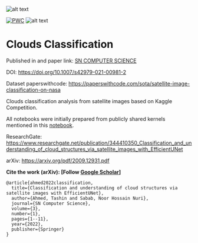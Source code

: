 ![alt text](https://storage.googleapis.com/kaggle-media/competitions/MaxPlanck/Teaser_AnimationwLabels.gif)


[![PWC](https://img.shields.io/endpoint.svg?url=https://paperswithcode.com/badge/classification-and-understanding-of-cloud/satellite-image-classification-on-nasa)](https://paperswithcode.com/sota/satellite-image-classification-on-nasa?p=classification-and-understanding-of-cloud)
![alt text](https://img.shields.io/badge/version-1.0-f39f37)
# Clouds Classification

Published in and paper link: [SN COMPUTER SCIENCE](https://link.springer.com/article/10.1007/s42979-021-00981-2)

DOI: https://doi.org/10.1007/s42979-021-00981-2

Dataset paperswithcode: https://paperswithcode.com/sota/satellite-image-classification-on-nasa

Clouds classification analysis from satellite images based on Kaggle Competition. 

All notebooks were initially prepared from publicly shared kernels mentioned in this <a href="https://github.com/TashinAhmed/CloudsClassification/blob/main/EfficientUNet.ipynb">notebook</a>.

ResearchGate: https://www.researchgate.net/publication/344410350_Classification_and_understanding_of_cloud_structures_via_satellite_images_with_EfficientUNet

arXiv: https://arxiv.org/pdf/2009.12931.pdf





<strong>Cite the work (arXiv): [Follow [Google Scholar](https://scholar.google.com/citations?view_op=view_citation&hl=en&user=aw_mTesAAAAJ&alert_preview_top_rm=2&citation_for_view=aw_mTesAAAAJ:WF5omc3nYNoC)]</strong>
```
@article{ahmed2022classification,
  title={Classification and understanding of cloud structures via satellite images with EfficientUNet},
  author={Ahmed, Tashin and Sabab, Noor Hossain Nuri},
  journal={SN Computer Science},
  volume={3},
  number={1},
  pages={1--11},
  year={2022},
  publisher={Springer}
}
```
